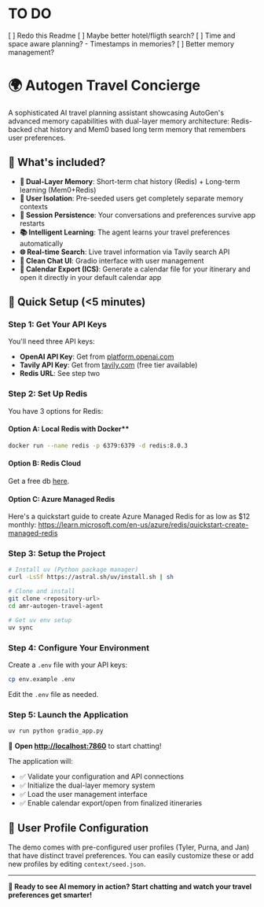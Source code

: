 
# TO DO

[ ] Redo this Readme
[ ] Maybe better hotel/fligth search?
[ ] Time and space aware planning? - Timestamps in memories?
[ ] Better memory management?




# 🌍 Autogen Travel Concierge 

A sophisticated AI travel planning assistant showcasing AutoGen's advanced memory capabilities with dual-layer memory architecture: Redis-backed chat history and Mem0 based long term memory that remembers user preferences.

## 🧠 What's included?

- **🎯 Dual-Layer Memory**: Short-term chat history (Redis) + Long-term learning (Mem0+Redis)
- **👥 User Isolation**: Pre-seeded users get completely separate memory contexts
- **🔄 Session Persistence**: Your conversations and preferences survive app restarts
- **📚 Intelligent Learning**: The agent learns your travel preferences automatically
- **🌐 Real-time Search**: Live travel information via Tavily search API
- **💬 Clean Chat UI**: Gradio interface with user management
 - **📅 Calendar Export (ICS)**: Generate a calendar file for your itinerary and open it directly in your default calendar app

## 🚀 Quick Setup (<5 minutes)

### Step 1: Get Your API Keys
You'll need three API keys:
- **OpenAI API Key**: Get from [platform.openai.com](https://platform.openai.com/api-keys)
- **Tavily API Key**: Get from [tavily.com](https://tavily.com) (free tier available)  
- **Redis URL**: See step two

### Step 2: Set Up Redis
You have 3 options for Redis:

#### Option A: Local Redis with Docker**
```bash
docker run --name redis -p 6379:6379 -d redis:8.0.3
```

#### Option B: Redis Cloud
Get a free db [here](https://redis.io/cloud).

#### Option C: Azure Managed Redis
Here's a quickstart guide to create Azure Managed Redis for as low as $12 monthly: https://learn.microsoft.com/en-us/azure/redis/quickstart-create-managed-redis

### Step 3: Setup the Project
```bash
# Install uv (Python package manager)
curl -LsSf https://astral.sh/uv/install.sh | sh

# Clone and install
git clone <repository-url>
cd amr-autogen-travel-agent

# Get uv env setup
uv sync
```

### Step 4: Configure Your Environment
Create a `.env` file with your API keys:
```bash
cp env.example .env
```

Edit the `.env` file as needed.

### Step 5: Launch the Application
```bash
uv run python gradio_app.py
```

🎉 **Open [http://localhost:7860](http://localhost:7860)** to start chatting!

The application will:
- ✅ Validate your configuration and API connections
- ✅ Initialize the dual-layer memory system
- ✅ Load the user management interface
- ✅ Enable calendar export/open from finalized itineraries

## 👤 User Profile Configuration

The demo comes with pre-configured user profiles (Tyler, Purna, and Jan) that have distinct travel preferences. You can easily customize these or add new profiles by editing `context/seed.json`.

---

**🚀 Ready to see AI memory in action? Start chatting and watch your travel preferences get smarter!**

